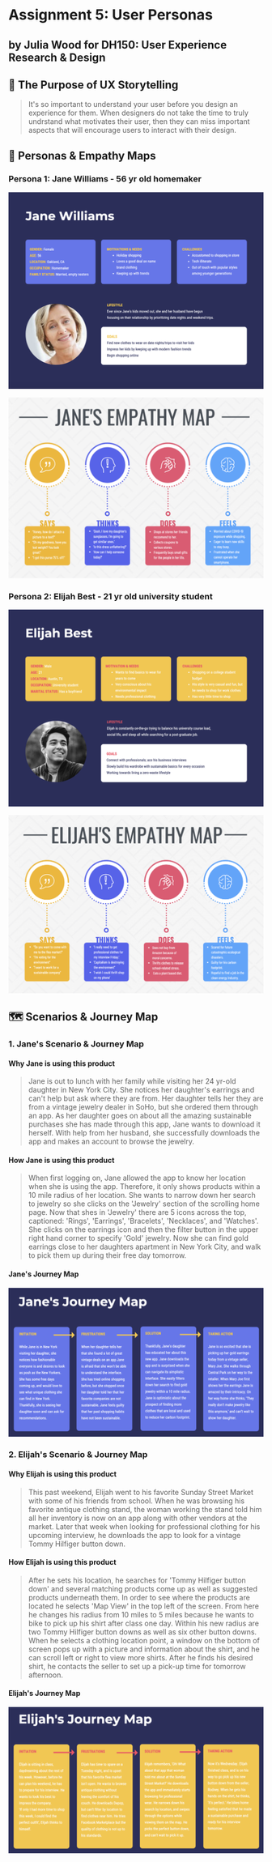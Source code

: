 # Assignment 5: User Personas

## by Julia Wood for DH150: User Experience Research & Design


## 📖 The Purpose of UX Storytelling
> It's so important to understand your user before you design an experience for them. When designers do not take the time to truly undrstand what motivates their user, then they can miss important aspects that will encourage users to interact with their design. 

## 👤 Personas & Empathy Maps

### Persona 1: Jane Williams - 56 yr old homemaker

![alt text](https://github.com/JuliaWood1/DH150-UX-Design/blob/master/assignment05/Screen%20Shot%202020-11-07%20at%207.17.10%20PM.png "Jane User Persona")

![alt text](https://github.com/JuliaWood1/DH150-UX-Design/blob/master/assignment05/Screen%20Shot%202020-11-08%20at%209.30.13%20PM.png "Jane's Empathy Map")

### Persona 2: Elijah Best - 21 yr old university student

![alt text](https://github.com/JuliaWood1/DH150-UX-Design/blob/master/assignment05/Screen%20Shot%202020-11-08%20at%2011.42.06%20AM.png "Elijah User Persona")

![alt text](https://github.com/JuliaWood1/DH150-UX-Design/blob/master/assignment05/Screen%20Shot%202020-11-08%20at%209.30.57%20PM.png "Elijah's Empathy Map")


## 🗺 Scenarios & Journey Map

### 1. Jane's Scenario & Journey Map
#### Why Jane is using this product
> Jane is out to lunch with her family while visiting her 24 yr-old daughter in New York City. She notices her daughter's earrings and can't help but ask where they are from. Her daughter tells her they are from a vintage jewelry dealer in SoHo, but she ordered them through an app. As her daughter goes on about all the amazing sustainable purchases she has made through this app, Jane wants to download it herself. With help from her husband, she successfully downloads the app and makes an account to browse the jewelry.

#### How Jane is using this product
> When first logging on, Jane allowed the app to know her location when she is using the app. Therefore, it only shows products within a 10 mile radius of her location. She wants to narrow down her search to jewelry so she clicks on the 'Jewelry' section of the scrolling home page. Now that shes in 'Jewelry' there are 5 icons across the top, captioned: 'Rings', 'Earrings', 'Bracelets', 'Necklaces', and 'Watches'. She clicks on the earrings icon and then the filter button in the upper right hand corner to specify 'Gold' jewelry. Now she can find gold earrings close to her daughters apartment in New York City, and walk to pick them up during their free day tomorrow. 

#### Jane's Journey Map

![alt text](https://github.com/JuliaWood1/DH150-UX-Design/blob/master/assignment05/Screen%20Shot%202020-11-10%20at%202.37.16%20PM.png "Jane's Journey Map")

### 2. Elijah's Scenario & Journey Map
#### Why Elijah is using this product
> This past weekend, Elijah went to his favorite Sunday Street Market with some of his friends from school. When he was browsing his favorite antique clothing stand, the woman working the stand told him all her inventory is now on an app along with other vendors at the market. Later that week when looking for professional clothing for his upcoming interview, he downloads the app to look for a vintage Tommy Hilfiger button down. 

#### How Elijah is using this product
> After he sets his location, he searches for 'Tommy Hilfiger button down' and several matching products come up as well as suggested products underneath them. In order to see where the products are located he selects 'Map View' in the top left of the screen. From here he changes his radius from 10 miles to 5 miles because he wants to bike to pick up his shirt after class one day. Within his new radius are two Tommy Hilfiger button downs as well as six other button downs. When he selects a clothing location point, a window on the bottom of screen pops up with a picture and information about the shirt, and he can scroll left or right to view more shirts. After he finds his desired shirt, he contacts the seller to set up a pick-up time for tomorrow afternoon. 


#### Elijah's Journey Map

![alt text](https://github.com/JuliaWood1/DH150-UX-Design/blob/master/assignment05/Screen%20Shot%202020-11-10%20at%2010.35.59%20AM.png "Elijah's Jounry Map")
